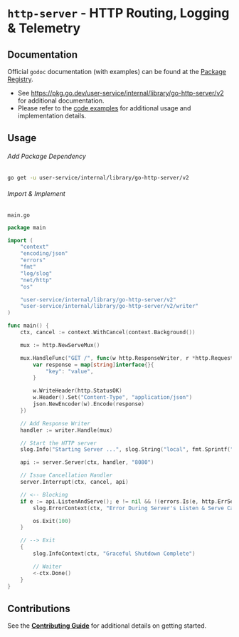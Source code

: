 # `http-server` - HTTP Routing, Logging & Telemetry

## Documentation

Official `godoc` documentation (with examples) can be found at the [Package Registry](https://pkg.go.dev/user-service/internal/library/go-http-server/v2).

- See https://pkg.go.dev/user-service/internal/library/go-http-server/v2 for additional documentation.
- Please refer to the [code examples](example_test.go) for additional usage and implementation details.

## Usage

###### Add Package Dependency

```bash
go get -u user-service/internal/library/go-http-server/v2
```

###### Import & Implement

`main.go`

```go
package main

import (
    "context"
    "encoding/json"
    "errors"
    "fmt"
    "log/slog"
    "net/http"
    "os"

    "user-service/internal/library/go-http-server/v2"
    "user-service/internal/library/go-http-server/v2/writer"
)

func main() {
    ctx, cancel := context.WithCancel(context.Background())

    mux := http.NewServeMux()

    mux.HandleFunc("GET /", func(w http.ResponseWriter, r *http.Request) {
        var response = map[string]interface{}{
            "key": "value",
        }

        w.WriteHeader(http.StatusOK)
        w.Header().Set("Content-Type", "application/json")
        json.NewEncoder(w).Encode(response)
    })

    // Add Response Writer
    handler := writer.Handle(mux)

    // Start the HTTP server
    slog.Info("Starting Server ...", slog.String("local", fmt.Sprintf("http://localhost:%s", "8080")))

    api := server.Server(ctx, handler, "8080")

    // Issue Cancellation Handler
    server.Interrupt(ctx, cancel, api)

    // <-- Blocking
    if e := api.ListenAndServe(); e != nil && !(errors.Is(e, http.ErrServerClosed)) {
        slog.ErrorContext(ctx, "Error During Server's Listen & Serve Call ...", slog.String("error", e.Error()))

        os.Exit(100)
    }

    // --> Exit
    {
        slog.InfoContext(ctx, "Graceful Shutdown Complete")

        // Waiter
        <-ctx.Done()
    }
}
```

## Contributions

See the [**Contributing Guide**](CONTRIBUTING.md) for additional details on getting started.
